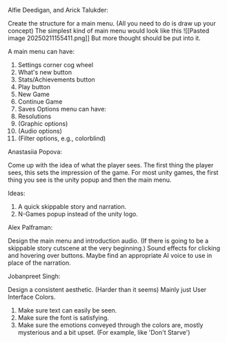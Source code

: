 Alfie Deedigan, and Arick Talukder:

Create the structure for a main menu.
(All you need to do is draw up your concept)
The simplest kind of main menu would look like this
![[Pasted image 20250211155411.png]]
But more thought should be put into it.

A main menu can have:
1. Settings corner cog wheel
2. What's new button
3. Stats/Achievements button
4. Play button
5. New Game
6. Continue Game
7. Saves
Options menu can have:
1. Resolutions
2. (Graphic options)
3. (Audio options)
4. (Filter options, e.g., colorblind)

Anastasiia Popova:

Come up with the idea of what the player sees.
The first thing the player sees, this sets the impression of the game.
For most unity games, the first thing you see is the unity popup and then the main menu.

Ideas:
1. A quick skippable story and narration.
2. N-Games popup instead of the unity logo.

Alex Palframan:

Design the main menu and introduction audio.
(If there is going to be a skippable story cutscene at the very beginning.)
Sound effects for clicking and hovering over buttons.
Maybe find an appropriate AI voice to use in place of the narration.

Jobanpreet Singh:

Design a consistent aesthetic.
(Harder than it seems)
Mainly just User Interface Colors.
1. Make sure text can easily be seen.
2. Make sure the font is satisfying.
3. Make sure the emotions conveyed through the colors are, mostly mysterious and a bit upset. (For example, like 'Don't Starve')